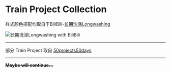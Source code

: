 # Train Project Collection

样式颜色搭配均取自于BiliBili-<a href="https://space.bilibili.com/1701169" target="_blank">长期洗涤Longwashing</a>

![长期洗涤Longwashing with BiliBili](https://s2.loli.net/2022/07/12/PThionMwzjxqved.png)

---

部分 Train Project 取自 <a href="https://github.com/bradtraversy/50projects50days" target="_blank">50projects50days</a>

---
**~~Maybe will continue...~~**
